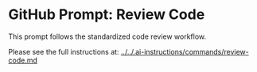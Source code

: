 # GitHub Prompt: Review Code

This prompt follows the standardized code review workflow.

Please see the full instructions at: [../../.ai-instructions/commands/review-code.md](../../.ai-instructions/commands/review-code.md)
